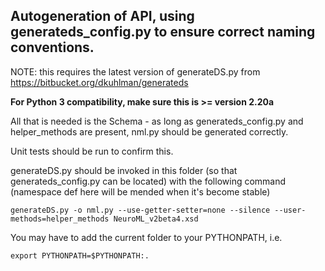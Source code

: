 ## Autogeneration of API, using generateds_config.py to ensure correct naming conventions.

NOTE: this requires the latest version of generateDS.py from https://bitbucket.org/dkuhlman/generateds

**For Python 3 compatibility, make sure this is >= version 2.20a**

All that is needed is the Schema - as long as generateds_config.py and helper_methods are present, nml.py should be generated correctly.

Unit tests should be run to confirm this.

generateDS.py should be invoked in this folder (so that generateds_config.py can be located) with the following command (namespace def here will be mended when it's become stable)

    generateDS.py -o nml.py --use-getter-setter=none --silence --user-methods=helper_methods NeuroML_v2beta4.xsd

You may have to add the current folder to your PYTHONPATH, i.e.

    export PYTHONPATH=$PYTHONPATH:.

